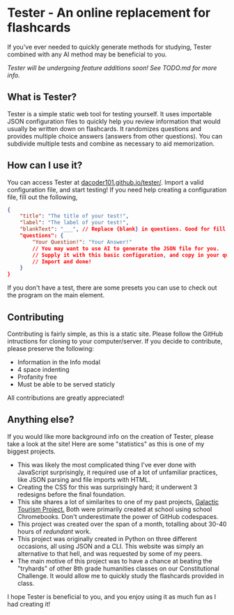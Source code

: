 # Tester - An online replacement for flashcards

If you've ever needed to quickly generate methods for studying, Tester combined with any AI method may be beneficial to you.

*Tester will be undergoing feature additions soon! See TODO.md for more info.*

## What is Tester?

Tester is a simple static web tool for testing yourself. It uses importable JSON configuration files to quickly help you review information that would usually be written down on flashcards. It randomizes questions and provides multiple choice answers (answers from other questions). You can subdivide multiple tests and combine as necessary to aid memorization.

## How can I use it?

You can access Tester at [dacoder101.github.io/tester/](https://dacoder101.github.io/tester). Import a valid configuration file, and start testing! If you need help creating a configuration file, fill out the following,

```json
{
    "title": "The title of your test!",
    "label": "The label of your test!",
    "blankText": "___", // Replace {blank} in questions. Good for fill in the blanks!
    "questions": {
        "Your Question!": "Your Answer!"
        // You may want to use AI to generate the JSON file for you.
        // Supply it with this basic configuration, and copy in your questions and answers from an external source.
        // Import and done!
    }
}
```

If you don't have a test, there are some presets you can use to check out the program on the main element.

## Contributing

Contributing is fairly simple, as this is a static site. Please follow the GitHub intructions for cloning to your computer/server. If you decide to contribute, please preserve the following:

-   Information in the Info modal
-   4 space indenting
-   Profanity free
-   Must be able to be served staticly

All contributions are greatly appreciated!

## Anything else?

If you would like more background info on the creation of Tester, please take a look at the site! Here are some "statistics" as this is one of my biggest projects.

-   This was likely the most complicated thing I've ever done with JavaScript surprisingly, it required use of a lot of unfamiliar practices, like JSON parsing and file imports with HTML.
-   Creating the CSS for this was surprisingly hard; it underwent 3 redesigns before the final foundation.
-   This site shares a lot of similarites to one of my past projects, [Galactic Tourism Project.](https://github.com/dacoder101/galactic-tourism-project) Both were primarily created at school using school Chromebooks. Don't underestimate the power of GitHub codespaces.
-   This project was created over the span of a month, totalling about 30-40 hours of _redundant_ work.
-   This project was originally created in Python on three different occasions, all using JSON and a CLI. This website was simply an alternative to that hell, and was requested by some of my peers.
-   The main motive of this project was to have a chance at beating the "tryhards" of other 8th grade humanities classes on our Constitutional Challenge. It would allow me to quickly study the flashcards provided in class.

I hope Tester is beneficial to you, and you enjoy using it as much fun as I had creating it!
